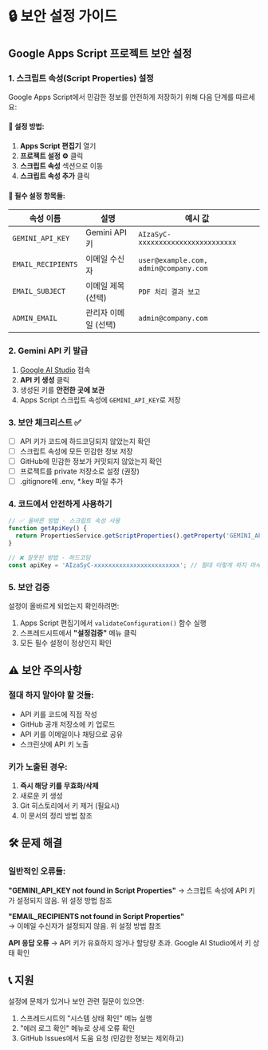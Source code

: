 # 🔒 보안 설정 가이드

## Google Apps Script 프로젝트 보안 설정

### 1. 스크립트 속성(Script Properties) 설정

Google Apps Script에서 민감한 정보를 안전하게 저장하기 위해 다음 단계를 따르세요:

#### 📝 설정 방법:

1. **Apps Script 편집기** 열기
2. **프로젝트 설정 ⚙️** 클릭
3. **스크립트 속성** 섹션으로 이동
4. **스크립트 속성 추가** 클릭

#### 🔑 필수 설정 항목들:

| 속성 이름 | 설명 | 예시 값 |
|----------|------|---------|
| `GEMINI_API_KEY` | Gemini API 키 | `AIzaSyC-xxxxxxxxxxxxxxxxxxxxxxxx` |
| `EMAIL_RECIPIENTS` | 이메일 수신자 | `user@example.com, admin@company.com` |
| `EMAIL_SUBJECT` | 이메일 제목 (선택) | `PDF 처리 결과 보고` |
| `ADMIN_EMAIL` | 관리자 이메일 (선택) | `admin@company.com` |

### 2. Gemini API 키 발급

1. [Google AI Studio](https://makersuite.google.com/) 접속
2. **API 키 생성** 클릭
3. 생성된 키를 **안전한 곳에 보관**
4. Apps Script 스크립트 속성에 `GEMINI_API_KEY`로 저장

### 3. 보안 체크리스트 ✅

- [ ] API 키가 코드에 하드코딩되지 않았는지 확인
- [ ] 스크립트 속성에 모든 민감한 정보 저장
- [ ] GitHub에 민감한 정보가 커밋되지 않았는지 확인
- [ ] 프로젝트를 private 저장소로 설정 (권장)
- [ ] .gitignore에 .env, *.key 파일 추가

### 4. 코드에서 안전하게 사용하기

```javascript
// ✅ 올바른 방법 - 스크립트 속성 사용
function getApiKey() {
  return PropertiesService.getScriptProperties().getProperty('GEMINI_API_KEY');
}

// ❌ 잘못된 방법 - 하드코딩
const apiKey = 'AIzaSyC-xxxxxxxxxxxxxxxxxxxxxxxx'; // 절대 이렇게 하지 마세요!
```

### 5. 보안 검증

설정이 올바르게 되었는지 확인하려면:

1. Apps Script 편집기에서 `validateConfiguration()` 함수 실행
2. 스프레드시트에서 **"설정검증"** 메뉴 클릭
3. 모든 필수 설정이 정상인지 확인

## ⚠️ 보안 주의사항

### 절대 하지 말아야 할 것들:
- API 키를 코드에 직접 작성
- GitHub 공개 저장소에 키 업로드  
- API 키를 이메일이나 채팅으로 공유
- 스크린샷에 API 키 노출

### 키가 노출된 경우:
1. **즉시 해당 키를 무효화/삭제**
2. 새로운 키 생성
3. Git 히스토리에서 키 제거 (필요시)
4. 이 문서의 정리 방법 참조

## 🛠 문제 해결

### 일반적인 오류들:

**"GEMINI_API_KEY not found in Script Properties"**
→ 스크립트 속성에 API 키가 설정되지 않음. 위 설정 방법 참조

**"EMAIL_RECIPIENTS not found in Script Properties"**  
→ 이메일 수신자가 설정되지 않음. 위 설정 방법 참조

**API 응답 오류**
→ API 키가 유효하지 않거나 할당량 초과. Google AI Studio에서 키 상태 확인

## 📞 지원

설정에 문제가 있거나 보안 관련 질문이 있으면:
1. 스프레드시트의 "시스템 상태 확인" 메뉴 실행
2. "에러 로그 확인" 메뉴로 상세 오류 확인
3. GitHub Issues에서 도움 요청 (민감한 정보는 제외하고)